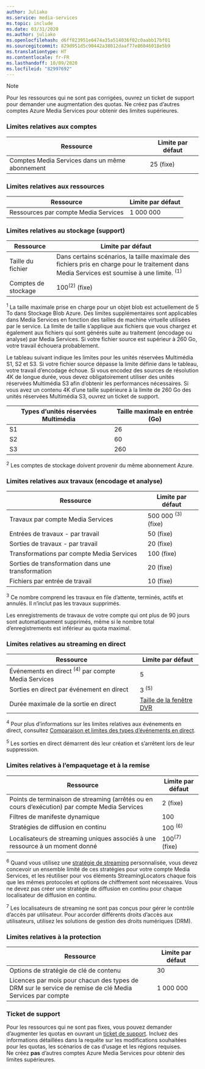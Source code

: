 ```yaml
---
author: Juliako
ms.service: media-services
ms.topic: include
ms.date: 03/31/2020
ms.author: juliako
ms.openlocfilehash: d6ff823951e6474a35a514036f02c0aabb17bf01
ms.sourcegitcommit: 829d951d5c90442a38012daaf77e86046018e5b9
ms.translationtype: HT
ms.contentlocale: fr-FR
ms.lasthandoff: 10/09/2020
ms.locfileid: "82997692"
---
```

> [!NOTE]
> Pour les ressources qui ne sont pas corrigées, ouvrez un ticket de support pour demander une augmentation des quotas. Ne créez pas d’autres comptes Azure Media Services pour obtenir des limites supérieures.

### <a name="account-limits"></a>Limites relatives aux comptes

| Ressource | Limite par défaut | 
| --- | --- | 
| Comptes Media Services dans un même abonnement | 25 (fixe) |

### <a name="asset-limits"></a>Limites relatives aux ressources

| Ressource | Limite par défaut | 
| --- | --- | 
| Ressources par compte Media Services | 1 000 000|

### <a name="storage-media-limits"></a>Limites relatives au stockage (support)

| Ressource | Limite par défaut | 
| --- | --- | 
| Taille du fichier| Dans certains scénarios, la taille maximale des fichiers pris en charge pour le traitement dans Media Services est soumise à une limite. <sup>(1)</sup> |
| Comptes de stockage | 100<sup>(2)</sup> (fixe) |

<sup>1</sup> La taille maximale prise en charge pour un objet blob est actuellement de 5 To dans Stockage Blob Azure. Des limites supplémentaires sont applicables dans Media Services en fonction des tailles de machine virtuelle utilisées par le service. La limite de taille s’applique aux fichiers que vous chargez et également aux fichiers qui sont générés suite au traitement (encodage ou analyse) par Media Services. Si votre fichier source est supérieur à 260 Go, votre travail échouera probablement. 

Le tableau suivant indique les limites pour les unités réservées Multimédia S1, S2 et S3. Si votre fichier source dépasse la limite définie dans le tableau, votre travail d’encodage échoue. Si vous encodez des sources de résolution 4K de longue durée, vous devez obligatoirement utiliser des unités réservées Multimédia S3 afin d’obtenir les performances nécessaires. Si vous avez un contenu 4K d’une taille supérieure à la limite de 260 Go des unités réservées Multimédia S3, ouvrez un ticket de support.

|Types d’unités réservées Multimédia|Taille maximale en entrée (Go)|
|---|---|
|S1 |    26|
|S2    | 60|
|S3    |260|

<sup>2</sup> Les comptes de stockage doivent provenir du même abonnement Azure.

### <a name="jobs-encoding--analyzing-limits"></a>Limites relatives aux travaux (encodage et analyse)

| Ressource | Limite par défaut | 
| --- | --- | 
| Travaux par compte Media Services | 500 000 <sup>(3)</sup> (fixe)|
| Entrées de travaux - par travail | 50 (fixe)|
| Sorties de travaux - par travail | 20 (fixe) |
| Transformations par compte Media Services | 100 (fixe)|
| Sorties de transformation dans une transformation | 20 (fixe) |
| Fichiers par entrée de travail|10 (fixe)|

<sup>3</sup> Ce nombre comprend les travaux en file d’attente, terminés, actifs et annulés. Il n’inclut pas les travaux supprimés. 

Les enregistrements de travaux de votre compte qui ont plus de 90 jours sont automatiquement supprimés, même si le nombre total d’enregistrements est inférieur au quota maximal. 

### <a name="live-streaming-limits"></a>Limites relatives au streaming en direct

| Ressource | Limite par défaut | 
| --- | --- | 
| Événements en direct <sup>(4)</sup> par compte Media Services |5|
| Sorties en direct par événement en direct |3 <sup>(5)</sup> |
| Durée maximale de la sortie en direct | [Taille de la fenêtre DVR](../articles/media-services/latest/live-event-cloud-dvr.md) |

<sup>4</sup> Pour plus d’informations sur les limites relatives aux événements en direct, consultez [Comparaison et limites des types d’événements en direct](../articles/media-services/latest/live-event-types-comparison.md).

<sup>5</sup> Les sorties en direct démarrent dès leur création et s’arrêtent lors de leur suppression.

### <a name="packaging--delivery-limits"></a>Limites relatives à l’empaquetage et à la remise

| Ressource | Limite par défaut | 
| --- | --- | 
| Points de terminaison de streaming (arrêtés ou en cours d’exécution) par compte Media Services|2 (fixe)|
| Filtres de manifeste dynamique|100|
| Stratégies de diffusion en continu | 100 <sup>(6)</sup> |
| Localisateurs de streaming uniques associés à une ressource à un moment donné | 100<sup>(7)</sup> (fixe) |

<sup>6</sup> Quand vous utilisez une [stratégie de streaming](https://docs.microsoft.com/rest/api/media/streamingpolicies) personnalisée, vous devez concevoir un ensemble limité de ces stratégies pour votre compte Media Services, et les réutiliser pour vos éléments StreamingLocators chaque fois que les mêmes protocoles et options de chiffrement sont nécessaires. Vous ne devez pas créer une stratégie de diffusion en continu pour chaque localisateur de diffusion en continu.

<sup>7</sup> Les localisateurs de streaming ne sont pas conçus pour gérer le contrôle d’accès par utilisateur. Pour accorder différents droits d’accès aux utilisateurs, utilisez les solutions de gestion des droits numériques (DRM).

### <a name="protection-limits"></a>Limites relatives à la protection

| Ressource | Limite par défaut | 
| --- | --- | 
| Options de stratégie de clé de contenu |30 | 
| Licences par mois pour chacun des types de DRM sur le service de remise de clé Media Services par compte|1 000 000|

### <a name="support-ticket"></a>Ticket de support

Pour les ressources qui ne sont pas fixes, vous pouvez demander d’augmenter les quotas en ouvrant un [ticket de support](https://portal.azure.com/#blade/Microsoft_Azure_Support/HelpAndSupportBlade/newsupportrequest). Incluez des informations détaillées dans la requête sur les modifications souhaitées pour les quotas, les scénarios de cas d’usage et les régions requises. <br/>Ne créez **pas** d’autres comptes Azure Media Services pour obtenir des limites supérieures.
